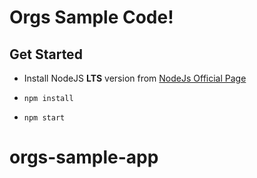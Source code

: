 # Orgs Sample Code!

## Get Started

- Install NodeJS **LTS** version from <a href="https://nodejs.org/en">NodeJs Official Page</a>

- `npm install`

- `npm start`
# orgs-sample-app
